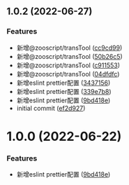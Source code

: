 ## 1.0.2 (2022-06-27)


### Features

* 新增@zooscript/transTool ([cc9cd99](https://github.com/cheneyg916/zooscript/commit/cc9cd9909cbdd44410d377f0b6739a8b9385e456))
* 新增@zooscript/transTool ([50b26c5](https://github.com/cheneyg916/zooscript/commit/50b26c510f2e262de0d432c5e0eef762267ce484))
* 新增@zooscript/transTool ([c911553](https://github.com/cheneyg916/zooscript/commit/c911553e90f04a1921a5f30ffa298dbe97ccde1e))
* 新增@zooscript/transTool ([04dfdfc](https://github.com/cheneyg916/zooscript/commit/04dfdfc261fb47d11d0cffca11362933ee5b8755))
* 新增eslint prettier配置 ([3437156](https://github.com/cheneyg916/zooscript/commit/343715622081e68e58dccd48f3e1a64cde68bdf9))
* 新增eslint prettier配置 ([339e7b8](https://github.com/cheneyg916/zooscript/commit/339e7b8d38a068a897d097f39b77de1ee46276e9))
* 新增eslint prettier配置 ([9bd418e](https://github.com/cheneyg916/zooscript/commit/9bd418ee72d33778883119ec410e77dfe13afa9c))
* initial commit ([ef2d927](https://github.com/cheneyg916/zooscript/commit/ef2d9278ff1d62321a53d2a6d963e4e68c318f80))



# 1.0.0 (2022-06-22)


### Features

* 新增eslint prettier配置 ([9bd418e](https://github.com/cheneyg916/zooscript/commit/9bd418ee72d33778883119ec410e77dfe13afa9c))



